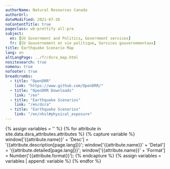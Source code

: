 ```yaml
---
authorName: Natural Resources Canada
authorUrl:
dateModified: 2021-07-26
noContentTitle: true
pageclass: wb-prettify all-pre
subject:
  en: [GV Government and Politics, Government services]
  fr: [GV Gouvernement et vie politique, Services gouvernementaux]
title: Earthquake Scenario Map
lang: en
altLangPage: ../fr/dsra_map.html
nositesearch: true
nomenu: true
nofooter: true
breadcrumbs:
  - title: "OpenDRR"
    link: "https://www.github.com/OpenDRR/"
  - title: "OpenDRR Downloads"
    link: "/en"
  - title: "Earthquake Scenarios"
    link: "/en/dsra"
  - title: "Earthquake Scenarios"
    link: "/en/nhsl#physical_exposure"
---
```

<!-- Load Leaflet from CDN -->
<link rel="stylesheet" href="https://unpkg.com/leaflet@1.7.1/dist/leaflet.css"
integrity="sha512-xodZBNTC5n17Xt2atTPuE1HxjVMSvLVW9ocqUKLsCC5CXdbqCmblAshOMAS6/keqq/sMZMZ19scR4PsZChSR7A=="
crossorigin=""/>

<script src="https://unpkg.com/leaflet@1.7.1/dist/leaflet.js"
integrity="sha512-XQoYMqMTK8LvdxXYG3nZ448hOEQiglfqkJs1NOQV44cWnUrBc8PkAOcXy20w0vlaXaVUearIOBhiXZ5V3ynxwA=="
crossorigin=""></script>

<!-- Load Esri Leaflet from CDN -->
<script src="https://unpkg.com/esri-leaflet@3.0.2/dist/esri-leaflet.js"
integrity="sha512-myckXhaJsP7Q7MZva03Tfme/MSF5a6HC2xryjAM4FxPLHGqlh5VALCbywHnzs2uPoF/4G/QVXyYDDSkp5nPfig=="
crossorigin=""></script>

<!-- Load Esri Leaflet Renderers plugin to use feature service symbology -->
<script src="https://unpkg.com/esri-leaflet-renderers@2.1.2" crossorigin=""></script>

<script src='https://api.mapbox.com/mapbox.js/plugins/leaflet-fullscreen/v1.0.1/Leaflet.fullscreen.min.js'></script>
<link href='https://api.mapbox.com/mapbox.js/plugins/leaflet-fullscreen/v1.0.1/leaflet.fullscreen.css' rel='stylesheet'/>

<script src="https://code.jquery.com/jquery-3.6.0.min.js" integrity="sha256-/xUj+3OJU5yExlq6GSYGSHk7tPXikynS7ogEvDej/m4=" crossorigin="anonymous"></script>

<link href='../assets/css/app.css' rel='stylesheet'/>

<div id="map"></div>
<div id="sidebar"></div>

{% assign variables = '' %}
{% for attribute in site.data.dsra_attributes.attributes %}
  {% capture variable %}
  window['{{attribute.name}}' + 'Desc'] = '{{attribute.description[page.lang]}}';
  window['{{attribute.name}}' + 'Detail'] = '{{attribute.detailed[page.lang]}}';
  window['{{attribute.name}}' + 'Format'] = Number('{{attribute.format}}');
  {% endcapture %}
  {% assign variables = variables | append: variable %}
{% endfor %}

<script>

  {{variables}}

  var map = L.map( 'map', {
    fullscreenControl: true,
    center: [ 57, -100 ],
    zoom: 4}),
    params = new URLSearchParams(window.location.search),
    scenario = params.get( 'scenario' ).toLowerCase(),
    limit = 500,
    geojsonUrl = "https://geo-api.stage.riskprofiler.ca/collections/opendrr_dsra_" + scenario + "_all_indicators_s/items?lang=en_US&f=json&limit=" + limit,
    geoJSON,
    selection;

  L.tileLayer( '//{s}.tile.osm.org/{z}/{x}/{y}.png', {
		attribution: '&copy; <a href="http://osm.org/copyright">OpenStreetMap</a> contributors'
	}).addTo( map );

  const geojsonLayer = L.geoJSON([], {
      style: featureStyle,
      onEachFeature: geoJsonOnEachFeature
    }).addTo( map );

  $( '#map' ).before( '<div id="modal"></div>' );
  getData( geojsonUrl );
  
  function getData( url ) {
    
    var nxt_lnk;

    $.getJSON( url, function ( data ) {
      
      geojsonLayer.addData( data );

      for ( var l in data.links ) {
        lnk = data.links[ l ];
        if ( lnk.rel == "next" ) {
          nxt_lnk = lnk.href;
          break;
        }
      }
      
      // if next link continue loading data
      if ( nxt_lnk ) {
        getData( nxt_lnk );
      } else {
        map.fitBounds(geojsonLayer.getBounds());
        // done with paging so remove progress
        $( '#modal' ).remove();
      }
    });
  }

  map.on( 'fullscreenchange', function () {
    map.invalidateSize();
  });

  function geoJsonOnEachFeature( feature, layer ){
    layer.bindPopup( function ( e ) {
      return L.Util.template( '<p>ID: <strong>{Sauid}</strong></p>', e.feature.properties );
    }).on({
      click: function( e ) {
        if ( selection ) {
          selection.setStyle(featureStyle());
        }
        selection = e.target;
        selection.setStyle(selectedStyle());

        let props = selection.feature.properties;
        string = '<table class="table table-striped table-responsive"><tr>';

        counter = 1;
        for ( const key in props ) {

          mod_key = key;
          mod = '';
          if ( key.slice( -3 ) === '_b0' ) {
            mod_key = key.slice( 0, -3 );
            mod = ' (Baseline)';
          }
          else if ( key.slice( -3 ) === '_r1' ) {
            mod_key = key.slice( 0, -3 );
            mod = ' (Retrofit)';
          }
          else if ( key.slice( -3 ) === '_le' ) {
            mod_key = key.slice( 0, -3 );
            mod = ' (Seismic Upgrade)';
          }

          desc = window[ mod_key + 'Desc' ];
          detail = window[ mod_key + 'Detail' ];
          format = window[ mod_key + 'Format' ];
          value = props[ key ];

          if ( desc ) {
              if ( format === 444 ) {
                value = value.toLocaleString( undefined, {style:'currency', currency:'USD'});
              }
              else if ( format === 111 ) {
                value = value.toLocaleString( undefined, { maximumFractionDigits: 0 })
              }
              else if ( format === 555 ) {
                value *= 100
                value = value.toLocaleString( undefined, { maximumFractionDigits: 2 });
                value += '%';
              }
              else if ( format < 0 ) {
                mult = Math.abs(format);
                rounded = Math.round( value / ( 10 ** mult )) * 10 ** mult;
                value = rounded.toLocaleString( undefined);
              }
              else if ( format > 0 ) {
                value = value.toLocaleString( undefined, { maximumFractionDigits: format });
              }

              string +=
              '<td class="attr"><span class="prop" title="' + detail + '">' + desc + mod + ' - ' + key + '</span><span class="val">' + value + '</span></td>';
            }
            else if ( key === 'OBJECTID' || key === 'SHAPE_Length' || key === 'SHAPE_Area' || key === 'geom_poly' ) {}
          else {
            string +=
              '<td class="attr"><span class="prop">' + key + '</span><span class="val">' + value + '</span></td>';
          }
          if ( counter % 3 === 0 ) {
              string += '</tr><tr>';
            }
          counter += 1;
        }
        string += '</tr></table>';
        $( '#sidebar' ).html( '<h3>Properties of Selected Feature</h3>' + string );
      }
    });
  };

  function featureStyle( feature ) {
            return {
               fillColor: 'grey',
               weight: 0.2,
               fillOpacity: 0.5,
               color: 'black',
               opacity: 1
            };
          }

  function selectedStyle( feature ) {
             return {
               fillColor: 'red',
               color: 'red',
               weight: 1,
               fillOpacity: 0.5
            };
          }

</script>